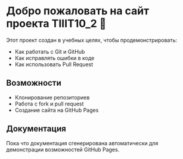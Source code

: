 # Добро пожаловать на сайт проекта TIIIT10_2 🚀

Этот проект создан в учебных целях, чтобы продемонстрировать:
- Как работать с Git и GitHub
- Как исправлять ошибки в коде
- Как использовать Pull Request

## Возможности
- Клонирование репозиториев
- Работа с fork и pull request
- Создание сайта на GitHub Pages

## Документация
Пока что документация сгенерирована автоматически для демонстрации возможностей GitHub Pages.

